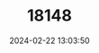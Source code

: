 ---
title: "18148"
category: "Prionailurus planiceps"
draft: false
date: 2024-02-22 13:03:50
languages:
  French: ["Chat à tête plate"]
  Spanish; Castilian: ["Gato Cabeciancho"]
  Indonesian: ["Kucing Tandang"]
  English: ["Flat-headed Cat"]
---